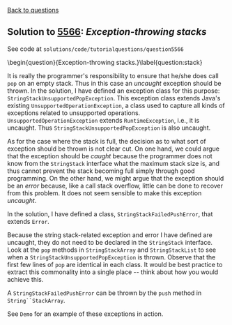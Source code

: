 [Back to questions](../README.md)

## Solution to [5566](../questions/5566): *Exception-throwing stacks*

See code at `solutions/code/tutorialquestions/question5566`

\begin{question}{Exception-throwing stacks.}\label{question:stack}

It is really the programmer's responsibility to ensure that he/she does call `pop` on an empty
stack.  Thus in this case an *uncaught* exception should be thrown.  In the solution, I have defined an exception class for this purpose:
`StringStackUnsupportedPopException`.  This exception class extends Java's existing `UnsupportedOperationException`, a class
used to capture all kinds of exceptions related to unsupported operations.  `UnsupportedOperationException` extends `RuntimeException`,
i.e., it is uncaught.  Thus `StringStackUnsupportedPopException` is also uncaught.

As for the case where the stack is full,
the decision as to what sort of exception should be thrown is not clear cut.  On one hand, we could argue that the exception should be *caught* because the programmer does not know from the `StringStack`
interface what the maximum stack size is, and thus cannot prevent the stack becoming full simply through good programming.  On the other hand,
we might argue that the exception should be an *error* because, like a call stack overflow, little can be done to recover from this problem.
It does not seem sensible to make this exception *uncaught*.

In the solution, I have defined a class, `StringStackFailedPushError`, that extends `Error`.

Because the string stack-related exception and error I have defined are uncaught, they do not need to be declared in the `StringStack`
interface.  Look at the `pop` methods in `StringStackArray` and `StringStackList` to see when a `StringStackUnsupportedPopException` is thrown.  Observe that the first few lines of `pop` are identical in each class.  It would
be best practice to extract this commonality into a single place -- think about how you would achieve this.

A `StringStackFailedPushError` can be thrown by the `push` method in `String``StackArray`.

See `Demo` for an example of these exceptions in action.

